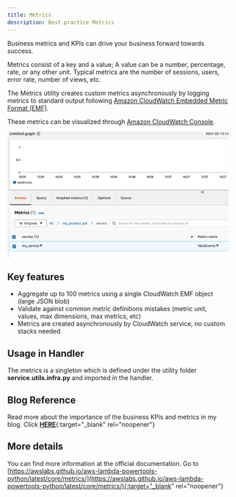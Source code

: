 ```yaml
---
title: Metrics
description: Best practice Metrics
---
```

Business metrics and KPIs can drive your business forward towards success.

Metrics consist of a key and a value; A value can be a number, percentage, rate, or any other unit. Typical metrics are the number of sessions, users, error rate, number of views, etc.

The Metrics utility creates custom metrics asynchronously by logging metrics to standard output following [Amazon CloudWatch Embedded Metric Format (EMF)](https://docs.aws.amazon.com/AmazonCloudWatch/latest/monitoring/CloudWatch_Embedded_Metric_Format.html).

These metrics can be visualized through [Amazon CloudWatch Console](https://console.aws.amazon.com/cloudwatch/).

![Metrics](../media/metrics.png)

## Key features

* Aggregate up to 100 metrics using a single CloudWatch EMF object (large JSON blob)
* Validate against common metric definitions mistakes (metric unit, values, max dimensions, max metrics, etc)
* Metrics are created asynchronously by CloudWatch service, no custom stacks needed


## Usage in Handler
The metrics is a singleton which is defined under the utility folder **service.utils.infra.py** and imported in the handler.

## Blog Reference
Read more about the importance of the business KPis and metrics in my blog. Click [**HERE**](https://www.ranthebuilder.cloud/post/aws-lambda-cookbook-elevate-your-handler-s-code-part-3-business-domain-observability){:target="_blank" rel="noopener"}


## More details
You can find more information at the official documentation. Go to [https://awslabs.github.io/aws-lambda-powertools-python/latest/core/metrics/](https://awslabs.github.io/aws-lambda-powertools-python/latest/core/metrics/){:target="_blank" rel="noopener"}
